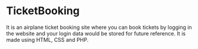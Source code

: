 # TicketBooking
It is an airplane ticket booking site where you can book tickets by logging in the website and your login data would be stored for future reference. It is made using HTML, CSS and PHP.
